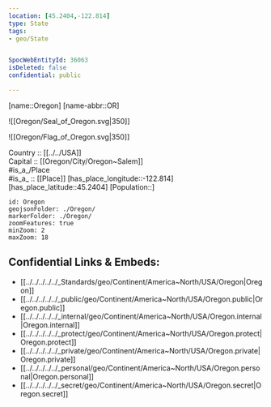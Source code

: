 ```yaml
---
location: [45.2404,-122.814] 
type: State
tags:
- geo/State


SpocWebEntityId: 36063
isDeleted: false
confidential: public

---
```

[name::Oregon] 
[name-abbr::OR] 

![[Oregon/Seal_of_Oregon.svg|350]] 

![[Oregon/Flag_of_Oregon.svg|350]] 


Country :: [[../../USA]]  
Capital :: [[Oregon/City/Oregon~Salem]]  
#is_a_/Place  
#is_a_ :: [[Place]] 
[has_place_longitude::-122.814] 
[has_place_latitude::45.2404] 
[Population::] 



```leaflet
id: Oregon
geojsonFolder: ./Oregon/
markerFolder: ./Oregon/
zoomFeatures: true 
minZoom: 2 
maxZoom: 18
```


## Confidential Links & Embeds: 
- [[../../../../../_Standards/geo/Continent/America~North/USA/Oregon|Oregon]] 
- [[../../../../../_public/geo/Continent/America~North/USA/Oregon.public|Oregon.public]] 
- [[../../../../../_internal/geo/Continent/America~North/USA/Oregon.internal|Oregon.internal]] 
- [[../../../../../_protect/geo/Continent/America~North/USA/Oregon.protect|Oregon.protect]] 
- [[../../../../../_private/geo/Continent/America~North/USA/Oregon.private|Oregon.private]] 
- [[../../../../../_personal/geo/Continent/America~North/USA/Oregon.personal|Oregon.personal]] 
- [[../../../../../_secret/geo/Continent/America~North/USA/Oregon.secret|Oregon.secret]] 
